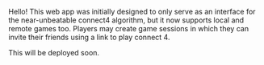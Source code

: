Hello! This web app was initially designed to only serve as an interface for the
near-unbeatable connect4 algorithm, but it now supports local and remote games too.
Players may create game sessions in which they can invite their friends using a 
link to play connect 4.

This will be deployed soon.

